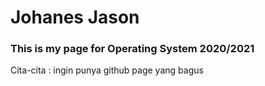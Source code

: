 # Johanes Jason
### This is my page for Operating System 2020/2021

Cita-cita : ingin punya github page yang bagus
